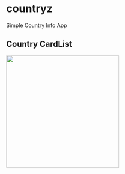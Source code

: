 # countryz
Simple Country Info App

## Country CardList
<img src="https://user-images.githubusercontent.com/61113823/125107751-d6c26d00-e0e9-11eb-8687-b472341d2289.png" width="300">


